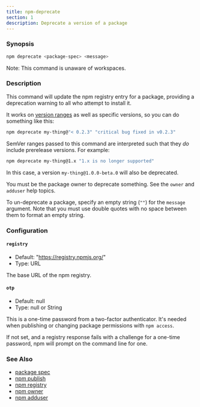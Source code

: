 ```yaml
---
title: npm-deprecate
section: 1
description: Deprecate a version of a package
---
```


### Synopsis

```bash
npm deprecate <package-spec> <message>
```

Note: This command is unaware of workspaces.

### Description

This command will update the npm registry entry for a package, providing a
deprecation warning to all who attempt to install it.

It works on [version ranges](https://semver.npmjs.com/) as well as specific
versions, so you can do something like this:

```bash
npm deprecate my-thing@"< 0.2.3" "critical bug fixed in v0.2.3"
```

SemVer ranges passed to this command are interpreted such that they *do*
include prerelease versions.  For example:

```bash
npm deprecate my-thing@1.x "1.x is no longer supported"
```

In this case, a version `my-thing@1.0.0-beta.0` will also be deprecated.

You must be the package owner to deprecate something.  See the `owner` and
`adduser` help topics.

To un-deprecate a package, specify an empty string (`""`) for the `message`
argument. Note that you must use double quotes with no space between them to
format an empty string.

### Configuration

#### `registry`

* Default: "https://registry.npmjs.org/"
* Type: URL

The base URL of the npm registry.



#### `otp`

* Default: null
* Type: null or String

This is a one-time password from a two-factor authenticator. It's needed
when publishing or changing package permissions with `npm access`.

If not set, and a registry response fails with a challenge for a one-time
password, npm will prompt on the command line for one.



### See Also

* [package spec](/using-npm/package-spec)
* [npm publish](/commands/npm-publish)
* [npm registry](/using-npm/registry)
* [npm owner](/commands/npm-owner)
* [npm adduser](/commands/npm-adduser)
